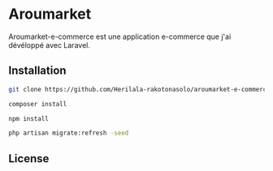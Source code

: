# Aroumarket
Aroumarket-e-commerce est une application e-commerce que j'ai dévéloppé avec Laravel.

## Installation

```bash
git clone https://github.com/Herilala-rakotonasolo/aroumarket-e-commerce.git
```

```bash
composer install
```

```bash
npm install
```

```bash
php artisan migrate:refresh -seed
```


## License
